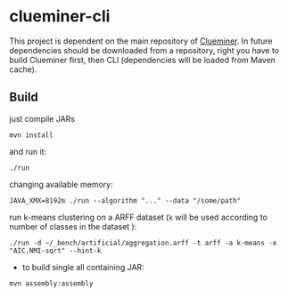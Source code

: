 # clueminer-cli

This project is dependent on the main repository of [Clueminer](https://github.com/deric/clueminer). In future dependencies should be downloaded from a repository, right you have to build Clueminer first, then CLI (dependencies will be loaded from Maven cache).

## Build

just compile JARs

    mvn install

and run it:

    ./run

changing available memory:

    JAVA_XMX=8192m ./run --algorithm "..." --data "/some/path"

run k-means clustering on a ARFF dataset (`k` will be used according to number of classes in the dataset ):
```
./run -d ~/_bench/artificial/aggregation.arff -t arff -a k-means -e "AIC,NMI-sqrt" --hint-k
```

  - to build single all containing JAR:
```
mvn assembly:assembly
```
